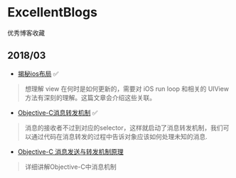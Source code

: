 # ExcellentBlogs
优秀博客收藏
## 2018/03
* [揭秘ios布局](http://mp.weixin.qq.com/s/ScbJCSpu8I4_jyZfUIe6fQ)  ✅
> 想理解 view 在何时是如何更新的，需要对 iOS run loop 和相关的 UIView 方法有深刻的理解。这篇文章会介绍这些关联。
* [Objective-C消息转发机制](https://mp.weixin.qq.com/s/xZx-kRzlAsyPvpx35YfqOQ)  ✅  
> 消息的接收者不过到对应的selector，这样就启动了消息转发机制，我们可以通过代码在消息转发的过程中告诉对象应该如何处理未知的消息.
* [Objective-C 消息发送与转发机制原理](http://yulingtianxia.com/blog/2016/06/15/Objective-C-Message-Sending-and-Forwarding/)
> 详细讲解Objective-C中消息机制

